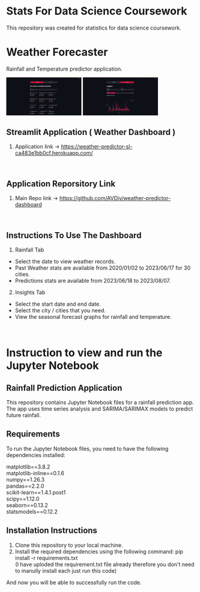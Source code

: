 # Stats For Data Science Coursework
This repository was created for statistics for data science coursework.

# Weather Forecaster 
Rainfall and Temperature predictor application.
<BR>

<img
  src="images/1.png"
  style="display: inline-block; margin: 0 auto; max-width: 200px">
<img
  src="images/2.png"
  style="display: inline-block; margin: 0 auto; max-width: 200px">

## Streamlit Application ( Weather Dashboard )
1) Application link -> https://weather-predictor-sl-ca483e1bb0cf.herokuapp.com/
<BR>

## Application Reporsitory Link
1) Main Repo link -> https://github.com/AVDiv/weather-predictor-dashboard
<BR>

## Instructions To Use The Dashboard
1) Rainfall Tab
- Select the date to view weather records.
- Past Weather stats are available from 2020/01/02 to 2023/06/17 for 30 cities.
- Predictions stats are available from 2023/06/18 to 2023/08/07.
2) Insights Tab
- Select the start date and end date.
- Select the city / cities that you need.
- View the seasonal forecast graphs for rainfall and temperature.
<BR>

# Instruction to view and run the Jupyter Notebook

## Rainfall Prediction Application

This repository contains Jupyter Notebook files for a rainfall prediction app. The app uses time series analysis and SARIMA/SARIMAX models to predict future rainfall.

## Requirements

To run the Jupyter Notebook files, you need to have the following dependencies installed:


matplotlib==3.8.2<BR>
matplotlib-inline==0.1.6<BR>
numpy==1.26.3<BR>
pandas==2.2.0<BR>
scikit-learn==1.4.1.post1<BR>
scipy==1.12.0<BR>
seaborn==0.13.2<BR>
statsmodels==0.12.2


## Installation Instructions

1. Clone this repository to your local machine.
2. Install the required dependencies using the following command: pip install -r requirements.txt <BR>(I have uploded the requirement.txt file already therefore you don't need to manully install each just run this code)

And now you will be able to successfully run the code.




